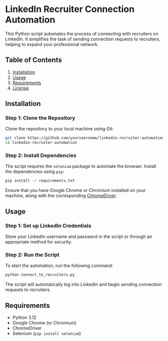 
# LinkedIn Recruiter Connection Automation

This Python script automates the process of connecting with recruiters on LinkedIn. It simplifies the task of sending connection requests to recruiters, helping to expand your professional network.

## Table of Contents
1. [Installation](#installation)
2. [Usage](#usage)
3. [Requirements](#requirements)
4. [License](#license)

## Installation

### Step 1: Clone the Repository
Clone the repository to your local machine using Git:

```bash
git clone https://github.com/yourusername/linkedin-recruiter-automation.git
cd linkedin-recruiter-automation
```

### Step 2: Install Dependencies
The script requires the `selenium` package to automate the browser. Install the dependencies using `pip`:

```bash
pip install -r requirements.txt
```

Ensure that you have Google Chrome or Chromium installed on your machine, along with the corresponding [ChromeDriver](https://sites.google.com/chromium.org/driver/).

## Usage

### Step 1: Set up LinkedIn Credentials
Store your LinkedIn username and password in the script or through an appropriate method for security.

### Step 2: Run the Script
To start the automation, run the following command:

```bash
python connect_to_recruiters.py
```

The script will automatically log into LinkedIn and begin sending connection requests to recruiters.

## Requirements

- Python 3.12
- Google Chrome (or Chromium)
- ChromeDriver
- Selenium (`pip install selenium`)

